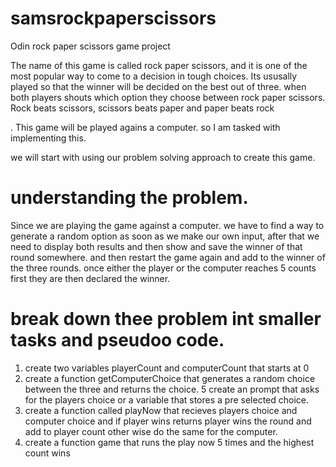 # samsrockpaperscissors
Odin rock paper scissors game project 

The name of this game is called rock paper scissors, and it is one of the most popular way to come to a decision in tough choices.
Its ususally played so that the winner will be decided on the best out of three. 
when both players shouts which option they choose between rock paper scissors. Rock beats scissors, scissors beats paper and paper beats rock

. This game will be played agains a computer. so I am tasked with implementing this.

we will start with using our problem solving approach to create this game.

# understanding the problem.
Since we are playing the game against a computer. we have to find a way to generate a random option as soon as we make our own input, after that we need to display both results and then show and save the winner of that round somewhere. and then restart the game again and add to the winner of the three rounds. once either the player or the computer reaches 5 counts first they are then declared the winner.

# break down thee problem int smaller tasks and pseudoo code.

1) create two variables playerCount and computerCount that starts at 0
2) create a function getComputerChoice that generates a random choice between the three and returns the choice.
5 create an prompt that asks for the players choice or a variable that stores a pre selected choice.
4) create a function called playNow that recieves players choice and computer choice and if player wins returns player wins the round and add to player count other wise do the same for the computer.
5) create a function game that runs the play now 5 times and the highest count wins
